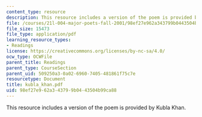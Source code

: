 ```yaml
---
content_type: resource
description: This resource includes a version of the poem is provided by Kubla Khan.
file: /courses/21l-004-major-poets-fall-2001/98ef27e962a343799b0443504b99ca88_kubla_khan.pdf
file_size: 15473
file_type: application/pdf
learning_resource_types:
- Readings
license: https://creativecommons.org/licenses/by-nc-sa/4.0/
ocw_type: OCWFile
parent_title: Readings
parent_type: CourseSection
parent_uid: 509250a3-0a02-6960-7405-481861f75c7e
resourcetype: Document
title: kubla_khan.pdf
uid: 98ef27e9-62a3-4379-9b04-43504b99ca88
---
```

This resource includes a version of the poem is provided by Kubla Khan.